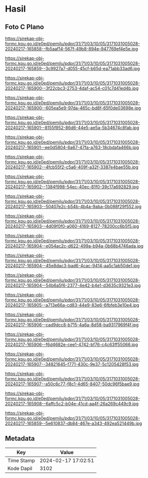 # Hasil

## Foto C Plano

https://sirekap-obj-formc.kpu.go.id/e0ed/pemilu/pdpr/31/71/03/10/05/3171031005028-20240217-165858--fb5aaf14-567f-49b8-894e-947769ef4e5e.jpg

https://sirekap-obj-formc.kpu.go.id/e0ed/pemilu/pdpr/31/71/03/10/05/3171031005028-20240217-165859--3c9927a7-d055-45cf-b65d-ea71abb33ad6.jpg

https://sirekap-obj-formc.kpu.go.id/e0ed/pemilu/pdpr/31/71/03/10/05/3171031005028-20240217-165900--3f22cbc3-2753-4daf-ac54-c01c7d41ed4b.jpg

https://sirekap-obj-formc.kpu.go.id/e0ed/pemilu/pdpr/31/71/03/10/05/3171031005028-20240217-165900--605ea5e9-97da-465c-bd8f-65f0de03698e.jpg

https://sirekap-obj-formc.kpu.go.id/e0ed/pemilu/pdpr/31/71/03/10/05/3171031005028-20240217-165901--8155f952-86d6-44e5-ae5a-5b34674c8fab.jpg

https://sirekap-obj-formc.kpu.go.id/e0ed/pemilu/pdpr/31/71/03/10/05/3171031005028-20240217-165901--ee0d5804-6a67-47fa-a763-18cbdafa466b.jpg

https://sirekap-obj-formc.kpu.go.id/e0ed/pemilu/pdpr/31/71/03/10/05/3171031005028-20240217-165902--4fcb55f2-c5a6-409f-a32f-3387e4bae55b.jpg

https://sirekap-obj-formc.kpu.go.id/e0ed/pemilu/pdpr/31/71/03/10/05/3171031005028-20240217-165902--1384f998-54ec-40ec-81f0-39c17a692829.jpg

https://sirekap-obj-formc.kpu.go.id/e0ed/pemilu/pdpr/31/71/03/10/05/3171031005028-20240217-165903--50407e2c-b54b-4b4a-9aba-0b088f29f552.jpg

https://sirekap-obj-formc.kpu.go.id/e0ed/pemilu/pdpr/31/71/03/10/05/3171031005028-20240217-165903--4d09f0f0-a060-4169-8127-78200cc6b5f5.jpg

https://sirekap-obj-formc.kpu.go.id/e0ed/pemilu/pdpr/31/71/03/10/05/3171031005028-20240217-165904--e054ac2c-d622-499a-b94a-0b68b4746ada.jpg

https://sirekap-obj-formc.kpu.go.id/e0ed/pemilu/pdpr/31/71/03/10/05/3171031005028-20240217-165904--45e8dac3-bad6-4cac-9414-aa5c1ab50de1.jpg

https://sirekap-obj-formc.kpu.go.id/e0ed/pemilu/pdpr/31/71/03/10/05/3171031005028-20240217-165904--54b6a5f6-2377-4e42-b4e1-d3635c9321e3.jpg

https://sirekap-obj-formc.kpu.go.id/e0ed/pemilu/pdpr/31/71/03/10/05/3171031005028-20240217-165905--a713e66a-cd83-44e9-83e6-6fbfeb3e10e4.jpg

https://sirekap-obj-formc.kpu.go.id/e0ed/pemilu/pdpr/31/71/03/10/05/3171031005028-20240217-165906--cad9dcc8-b715-4a6a-8d58-ba9317969f4f.jpg

https://sirekap-obj-formc.kpu.go.id/e0ed/pemilu/pdpr/31/71/03/10/05/3171031005028-20240217-165906--f6d4682e-cee1-4742-bf76-c4c63ff55066.jpg

https://sirekap-obj-formc.kpu.go.id/e0ed/pemilu/pdpr/31/71/03/10/05/3171031005028-20240217-165907--34821645-f771-430c-9e37-5c1205428f53.jpg

https://sirekap-obj-formc.kpu.go.id/e0ed/pemilu/pdpr/31/71/03/10/05/3171031005028-20240217-165907--a50c6c77-f8c1-4d65-8407-50dc96f5bae9.jpg

https://sirekap-obj-formc.kpu.go.id/e0ed/pemilu/pdpr/31/71/03/10/05/3171031005028-20240217-165908--6affc5c2-b04e-41cd-aa4f-26a269c449c9.jpg

https://sirekap-obj-formc.kpu.go.id/e0ed/pemilu/pdpr/31/71/03/10/05/3171031005028-20240217-165859--5e610837-db84-467e-a343-492ea521449b.jpg


## Metadata

| Key        | Value               |
| ---------- | ------------------- |
| Time Stamp | 2024-02-17 17:02:51 |
| Kode Dapil | 3102                |



